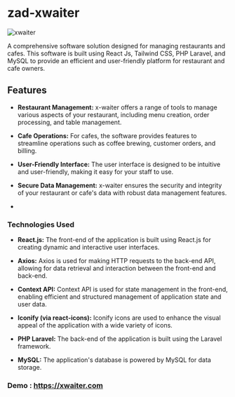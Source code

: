 # zad-xwaiter
![xwaiter](https://github.com/abdallahMoussa/zad-xwaiter/assets/55410420/a6570ac4-695b-4ee4-bc87-e9c3361afd62)

A comprehensive software solution designed for managing restaurants and cafes. This software is built using React Js, Tailwind CSS, PHP Laravel, and MySQL to provide an efficient and user-friendly platform for restaurant and cafe owners.

## Features

- **Restaurant Management:** x-waiter offers a range of tools to manage various aspects of your restaurant, including menu creation, order processing, and table management.

- **Cafe Operations:** For cafes, the software provides features to streamline operations such as coffee brewing, customer orders, and billing.

- **User-Friendly Interface:** The user interface is designed to be intuitive and user-friendly, making it easy for your staff to use.

- **Secure Data Management:** x-waiter ensures the security and integrity of your restaurant or cafe's data with robust data management features.

- 
### Technologies Used

- **React.js:** The front-end of the application is built using React.js for creating dynamic and interactive user interfaces.
- **Axios:** Axios is used for making HTTP requests to the back-end API, allowing for data retrieval and interaction between the front-end and back-end.
- **Context API:** Context API is used for state management in the front-end, enabling efficient and structured management of application state and user data.
- **Iconify (via react-icons):** Iconify icons are used to enhance the visual appeal of the application with a wide variety of icons.

- **PHP Laravel:** The back-end of the application is built using the Laravel framework.
- **MySQL:** The application's database is powered by MySQL for data storage.



### Demo : https://xwaiter.com
